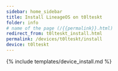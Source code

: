```yaml
---
sidebar: home_sidebar
title: Install LineageOS on t0lteskt
folder: info
# name of the page (/{{permalink}}.html)
redirect_from: t0lteskt_install.html
permalink: /devices/t0lteskt/install
device: t0lteskt
---
```

{% include templates/device_install.md %}
